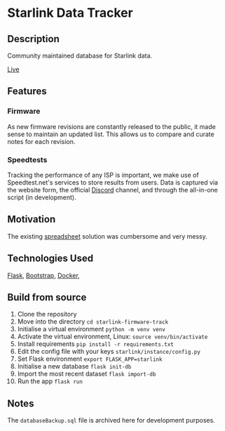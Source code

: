 # Starlink Data Tracker
## Description
Community maintained database for Starlink data.

[Live](https://starlinkversions.com)


## Features
### Firmware
As new firmware revisions are constantly released to the public, it made sense to maintain an updated list. This allows us to compare and curate notes for each revision.

### Speedtests
Tracking the performance of any ISP is important, we make use of Speedtest.net's services to store results from users. Data is captured via the website form, the official [Discord](https://discord.gg/Rr2u4ystEe) channel, and through the all-in-one script (in development).


## Motivation
The existing [spreadsheet](https://docs.google.com/spreadsheets/d/1nsdLZ34VVX1qNVlDlAErzLov-fb_ZWgpYAQJWp_W8ic) solution was cumbersome and very messy.


## Technologies Used
[Flask](https://flask.palletsprojects.com),
[Bootstrap](https://getbootstrap.com),
[Docker](https://www.docker.com),


## Build from source
1. Clone the repository
2. Move into the directory `cd starlink-firmware-track`
3. Initialise a virtual environment `python -m venv venv`
4. Activate the virtual environment, Linux: `source venv/bin/activate`
5. Install requirements `pip install -r requirements.txt`
6. Edit the config file with your keys `starlink/instance/config.py`
7. Set Flask environment `export FLASK_APP=starlink`
8. Initialise a new database `flask init-db`
9. Import the most recent dataset `flask import-db`
10. Run the app `flask run`

## Notes
The `databaseBackup.sql` file is archived here for development purposes.
